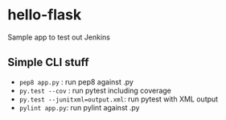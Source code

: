 # hello-flask
Sample app to test out Jenkins

## Simple CLI stuff

* `pep8 app.py` : run pep8 against .py
* `py.test --cov` : run pytest including coverage
* `py.test --junitxml=output.xml`: run pytest with XML output
* `pylint app.py`: run pylint against .py 